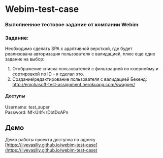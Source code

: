 # Webim-test-case 

### Выполненное тестовое задание от компании Webim

### Задание:

Необходимо сделать SPA с адаптивной версткой, где будет реализована авторизация пользователя с валидацией, плюс еще одно задание на выбор:
1. Отображение списка пользователей с фильтрацией по юзернейму и сортировкой по ID - я сделал это.
2. Создание\редактирование пользователя с валидацией Бекенд: 
http://emphasoft-test-assignment.herokuapp.com/swagger/

#### Доступы
Username: test_super <br/>
Password: Nf<U4f<rDbtDxAPn 

## Демо
Демо работы проекта доступна по адресу [https://livevasiliy.github.io/webim-test-case](https://livevasiliy.github.io/webim-test-case)
